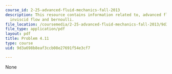 ```yaml
---
course_id: 2-25-advanced-fluid-mechanics-fall-2013
description: This resource contains information related to, advanced fluid mechanics,
  inviscid flow and bernoulli.
file_location: /coursemedia/2-25-advanced-fluid-mechanics-fall-2013/9d3a698b8eaf3ccb08e27691f54e3cf7_MIT2_25F13_Shapi4.11_Prob.pdf
file_type: application/pdf
layout: pdf
title: Problem 4.11
type: course
uid: 9d3a698b8eaf3ccb08e27691f54e3cf7

---
```

None